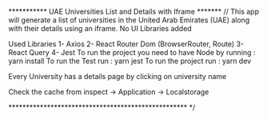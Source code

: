 *********** UAE Universities List and Details with Iframe *******
// This app  will generate a list of universities in the United Arab Emirates (UAE) along with their details using an iframe. 
No UI Libraries added 

Used Libraries
 1- Axios
 2- React Router Dom (BrowserRouter, Route)
 3- React Query
 4- Jest
 To run the project you need to have Node by running : yarn install
 To run the Test run : yarn jest
 To run the project run : yarn dev

 Every University has a details page by clicking on university name

 Check the cache from inspect -> Application -> Localstorage
 

 *************************************************** */